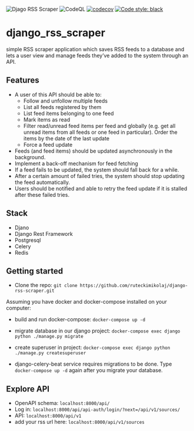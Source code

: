 ![Djago RSS Scraper](https://github.com/ruteckimikolaj/django-rss-scraper/workflows/Djago%20RSS%20Scraper/badge.svg?event=push)
![CodeQL](https://github.com/ruteckimikolaj/django-rss-scraper/workflows/CodeQL/badge.svg)
[![codecov](https://codecov.io/gh/ruteckimikolaj/django-rss-scraper/branch/master/graph/badge.svg)](https://codecov.io/gh/ruteckimikolaj/django-rss-scraper)
[![Code style: black](https://img.shields.io/badge/code%20style-black-000000.svg?token=Gp1I5e7oWQ)](https://github.com/psf/black)

# django_rss_scraper
 simple RSS scraper application which saves RSS feeds to a database and lets a user view and manage feeds they’ve added to the system through an API.

## Features

- A user of this API should be able to:
    - Follow and unfollow multiple feeds
    - List all feeds registered by them
    - List feed items belonging to one feed
    - Mark items as read
    - Filter read/unread feed items per feed and globally (e.g. get all unread items from all feeds or one feed in particular). Order the items by the date of the last update
    - Force a feed update
- Feeds (and feed items) should be updated asynchronously in the background.
- Implement a back-off mechanism for feed fetching
- If a feed fails to be updated, the system should fall back for a while.
- After a certain amount of failed tries, the system should stop updating the feed automatically.
- Users should be notified and able to retry the feed update if it is stalled after these failed tries.



## Stack

- Djano
- Django Rest Framework
- Postgresql
- Celery
- Redis

## Getting started

- Clone the repo: `git clone https://github.com/ruteckimikolaj/django-rss-scraper.git`

Assuming you have docker and docker-compose installed on your computer:

- build and run docker-compose: `docker-compose up -d`


- migrate database in our django project: `docker-compose exec django python ./manage.py migrate`


- create superuser in project: `docker-compose exec django python ./manage.py createsuperuser`


- django-celery-beat service requires migrations to be done.
Type `docker-compose up -d` again after you migrate your database.

## Explore API
- OpenAPI schema: `localhost:8000/api/`
- Log in: `localhost:8000/api/api-auth/login/?next=/api/v1/sources/`
- API: `localhost:8000/api/v1`
- add your rss url here: `localhost:8000/api/v1/sources`
